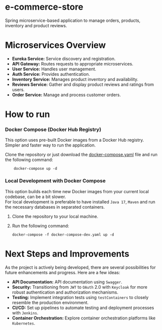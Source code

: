 # e-commerce-store

Spring microservice-based application to manage orders, products, inventory and product reviews.

# Microservices Overview

- **Eureka Service:** Service discovery and registration.
- **API Gateway:** Routes requests to appropriate microservices.
- **User Service:** Handles user management.
- **Auth Service:** Provides authentication.
- **Inventory Service:** Manages product inventory and availability.
- **Reviews Service:** Gather and display product reviews and ratings from users.
- **Order Service:** Manage and process customer orders.

# How to run

### Docker Compose (Docker Hub Registry)

This option uses pre-built Docker images from a Docker Hub registry. Simpler and faster way to run the application.

Clone the repository or just download the
[docker-compose.yaml](https://github.com/micaellobo/e-commerce-store/raw/master/deployment/docker-compose.yaml) file and run the
following command:

        docker-compose up -d

### Local Development with Docker Compose

This option builds each time new Docker images from your current local codebase, can be a bit slower. \
For local development is preferable to have installed `Java 17`, `Maven` and run the necessary databases in separated containers.

1. Clone the repository to your local machine.
2. Run the following command:

       docker-compose -f docker-compose-dev.yaml up -d

# Next Steps and Improvements

As the project is actively being developed, there are several possibilities for future enhancements and progress. Here
are a few ideas:

- **API Documentation:** API documentation using `Swagger`.
- **Security:** Transitioning from `JWT` to `OAuth` 2.0 with `Keycloak` for more robust authentication and authorization
  mechanisms.
- **Testing:** Implement integration tests using `testContainers` to closely resemble the production environment.
- **CI/CD:** Set up pipelines to automate testing and deployment processes with `Jenkins`.
- **Container Orchestration:** Explore container orchestration platforms like `Kubernetes`.
